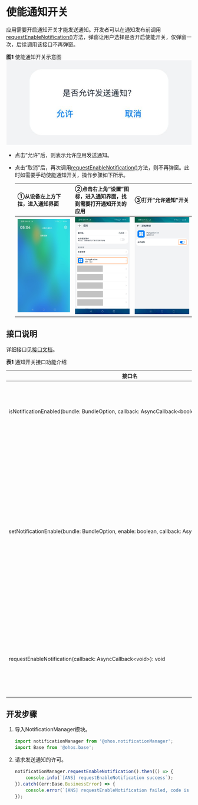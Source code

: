 # 使能通知开关


应用需要开启通知开关才能发送通知。开发者可以在通知发布前调用[requestEnableNotification()](../reference/apis/js-apis-notificationManager.md#notificationmanagerrequestenablenotification)方法，弹窗让用户选择是否开启使能开关，仅弹窗一次，后续调用该接口不再弹窗。

  **图1** 使能通知开关示意图  
![zh-cn_image_0000001416585590](figures/zh-cn_image_0000001416585590.png)


- 点击“允许”后，则表示允许应用发送通知。

- 点击“取消”后，再次调用[requestEnableNotification()](../reference/apis/js-apis-notificationManager.md#notificationmanagerrequestenablenotification)方法，则不再弹窗。此时如需要手动使能通知开关，操作步骤如下所示。
  
  | ①从设备左上方下拉，进入通知界面                              | ②点击右上角“设置”图标，进入通知界面，找到需要打开通知开关的应用 | ③打开“允许通知”开关                                          |
  | ------------------------------------------------------------ | ------------------------------------------------------------ | ------------------------------------------------------------ |
  | ![zh-cn_image_0000001417062434](figures/zh-cn_image_0000001417062434.png) | ![zh-cn_image_0000001466462297](figures/zh-cn_image_0000001466462297.png) | ![zh-cn_image_0000001466782025](figures/zh-cn_image_0000001466782025.png) |


## 接口说明

详细接口见[接口文档](../reference/apis/js-apis-notificationManager.md#notificationrequestenablenotification)。

**表1** 通知开关接口功能介绍

| **接口名** | **描述** |
| -------- | -------- |
| isNotificationEnabled(bundle:&nbsp;BundleOption,&nbsp;callback:&nbsp;AsyncCallback&lt;boolean&gt;):&nbsp;void | 查询通知开关。<br/>**说明：**<br/>仅支持系统应用调用。       |
| setNotificationEnable(bundle:&nbsp;BundleOption,&nbsp;enable:&nbsp;boolean,&nbsp;callback:&nbsp;AsyncCallback&lt;void&gt;):&nbsp;void | 设置通知开关。例如在“设置&nbsp;&gt;&nbsp;应用和服务&nbsp;&gt;&nbsp;应用管理”，进入对应应用信息的“通知管理”中设置通知开关状态。<br/>**说明：**<br/>仅支持系统应用调用。 |
| requestEnableNotification(callback:&nbsp;AsyncCallback&lt;void&gt;):&nbsp;void | 请求发送通知的许可，第一次调用弹窗供用户选择允许或禁止。     |


## 开发步骤

1. 导入NotificationManager模块。

   ```ts
   import notificationManager from '@ohos.notificationManager';
   import Base from '@ohos.base';
   ```

2. 请求发送通知的许可。

   ```ts
   notificationManager.requestEnableNotification().then(() => {
       console.info(`[ANS] requestEnableNotification success`);
   }).catch((err:Base.BusinessError) => {
       console.error(`[ANS] requestEnableNotification failed, code is ${err.code}, message is ${err.message}`);
   });
   ```

